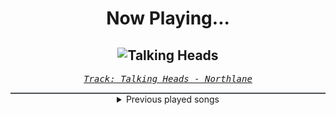 <div align="center"> 
<h1>Now Playing...</h1>

![Talking Heads](https://i.scdn.co/image/ab67616d00001e02035f1b8eecca44a114356252)
--
_<samp><a href="https://open.spotify.com/track/7rurqfPGIwwPtEmIYmQ9QQ">Track: Talking Heads - Northlane</a></samp>_

<div style="border: 1px #4B5054 solid"></div>
<details>
  <summary>
    Previous played songs
  </summary>
  <table>
    <thead>
      <tr>
        <th>
          Artist
        </th>
        <th>
          Song
        </th>
        <th>
          Link
        </th>
      </tr>
    </thead>
    <tbody>
      <tr><td>Northlane</td><td>Talking Heads</td><td><a href="https://open.spotify.com/track/7rurqfPGIwwPtEmIYmQ9QQ">https://open.spotify.com/track/7rurqfPGIwwPtEmIYmQ9QQ</a></td></tr><tr><td>Code Orange</td><td>Out For Blood</td><td><a href="https://open.spotify.com/track/3Lq6gNTGCu9SOChMq8ZZfY">https://open.spotify.com/track/3Lq6gNTGCu9SOChMq8ZZfY</a></td></tr><tr><td>Tetrarch</td><td>I'm Not Right</td><td><a href="https://open.spotify.com/track/2nsHCIZD7HaFm3WhXm1A2R">https://open.spotify.com/track/2nsHCIZD7HaFm3WhXm1A2R</a></td></tr><tr><td>Rammstein</td><td>Feuer frei!</td><td><a href="https://open.spotify.com/track/5aNH8inF5BsbThDeOLs7zs">https://open.spotify.com/track/5aNH8inF5BsbThDeOLs7zs</a></td></tr><tr><td>Ice Nine Kills</td><td>Take Your Pick [Feat. Corpsegrinder]</td><td><a href="https://open.spotify.com/track/03WywiXT4I0R0TBMCkEaa9">https://open.spotify.com/track/03WywiXT4I0R0TBMCkEaa9</a></td></tr><tr><td>August Burns Red</td><td>White Washed</td><td><a href="https://open.spotify.com/track/0jCUZSnjn6hxp7zgX3h2rF">https://open.spotify.com/track/0jCUZSnjn6hxp7zgX3h2rF</a></td></tr><tr><td>3TEETH</td><td>EXXXIT</td><td><a href="https://open.spotify.com/track/1B0mpLHHpPJ6oyGa1YeljL">https://open.spotify.com/track/1B0mpLHHpPJ6oyGa1YeljL</a></td></tr><tr><td>The Devil Wears Prada</td><td>Danger: Wildman</td><td><a href="https://open.spotify.com/track/1okd0AdSAmPxGOb7z4jFB7">https://open.spotify.com/track/1okd0AdSAmPxGOb7z4jFB7</a></td></tr><tr><td>Periphery</td><td>Scarlet</td><td><a href="https://open.spotify.com/track/3oKd79SzqVkiel75QUZxAy">https://open.spotify.com/track/3oKd79SzqVkiel75QUZxAy</a></td></tr><tr><td>The Algorithm</td><td>floating point</td><td><a href="https://open.spotify.com/track/6RyIiYvJLW4ak6IXN1eEQp">https://open.spotify.com/track/6RyIiYvJLW4ak6IXN1eEQp</a></td></tr><tr><td>GHØSTKID</td><td>START A FIGHT</td><td><a href="https://open.spotify.com/track/4IpxiuVGNYouauSKLDlATj">https://open.spotify.com/track/4IpxiuVGNYouauSKLDlATj</a></td></tr><tr><td>Bury Tomorrow</td><td>Heretic (feat. Loz Taylor)</td><td><a href="https://open.spotify.com/track/1lHqZm5MsAc7wZ7W95KcOe">https://open.spotify.com/track/1lHqZm5MsAc7wZ7W95KcOe</a></td></tr><tr><td>Bury Tomorrow</td><td>Wrath</td><td><a href="https://open.spotify.com/track/6LukTyIQxWTx98Ov4tp7jx">https://open.spotify.com/track/6LukTyIQxWTx98Ov4tp7jx</a></td></tr><tr><td>Citizen Soldier</td><td>Afterlife</td><td><a href="https://open.spotify.com/track/7bKfDP3DQQMmybmvoLtNLC">https://open.spotify.com/track/7bKfDP3DQQMmybmvoLtNLC</a></td></tr><tr><td>Citizen Soldier</td><td>Afterlife</td><td><a href="https://open.spotify.com/track/7bKfDP3DQQMmybmvoLtNLC">https://open.spotify.com/track/7bKfDP3DQQMmybmvoLtNLC</a></td></tr><tr><td>Citizen Soldier</td><td>Afterlife</td><td><a href="https://open.spotify.com/track/7bKfDP3DQQMmybmvoLtNLC">https://open.spotify.com/track/7bKfDP3DQQMmybmvoLtNLC</a></td></tr><tr><td>Drowning Pool</td><td>One Finger and a Fist</td><td><a href="https://open.spotify.com/track/6PdEKf8CyyZfrFAGFi37gb">https://open.spotify.com/track/6PdEKf8CyyZfrFAGFi37gb</a></td></tr><tr><td>Line So Thin</td><td>Done With Everything</td><td><a href="https://open.spotify.com/track/5iJ4r3UYxNwJFX0dkV3QAr">https://open.spotify.com/track/5iJ4r3UYxNwJFX0dkV3QAr</a></td></tr><tr><td>The Raven Age</td><td>Serpents Tongue</td><td><a href="https://open.spotify.com/track/4XfyJeefnHOUOvotLyyIUV">https://open.spotify.com/track/4XfyJeefnHOUOvotLyyIUV</a></td></tr><tr><td>Celldweller</td><td>Electric Eye - Prolix Remix</td><td><a href="https://open.spotify.com/track/5bnOM4kgO5ZZilLQYcYjoe">https://open.spotify.com/track/5bnOM4kgO5ZZilLQYcYjoe</a></td></tr>
    </tbody>
  </table>
</details>

</div>
